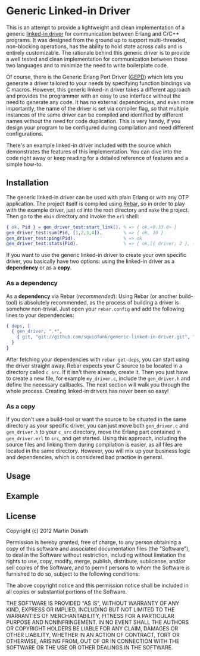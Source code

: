 # Generic Linked-in Driver

This is an attempt to provide a lightweight and clean implementation of a
generic [linked-in driver][] for communication between Erlang and C/C++
programs. It was designed from the ground up to support multi-threaded,
non-blocking operations, has the ability to hold state across calls and is
entirely customizable. The rationale behind this generic driver is to provide a
well tested and clean implementation for communication between those two
languages and to minimize the need to write boilerplate code.

Of course, there is the Generic Erlang Port Driver ([GEPD][]) which lets you
generate a driver tailored to your needs by specifying function bindings via C
macros. However, this generic linked-in driver takes a different approach and
provides the programmer with an easy to use interface without the need to
generate any code. It has no external dependencies, and even more importantly,
the name of the driver is set via compiler flag, so that multiple instances of
the same driver can be compiled and identified by different names without the
need for code duplication. This is very handy, if you design your program to be
configured during compilation and need different configurations.

There's an example linked-in driver included with the source which demonstrates
the features of this implementation. You can dive into the code right away or
keep reading for a detailed reference of features and a simple how-to.

## Installation

The generic linked-in driver can be used with plain Erlang or with any OTP
application. The project itself is compiled using [Rebar][], so in order to
play with the example driver, just `cd` into the root directory and `make` the
project. Then go to the `ebin` directory and invoke the `erl` shell:

``` erlang
{ ok, Pid } = gen_driver_test:start_link(). % => { ok,<0.33.0> }
gen_driver_test:sum(Pid, [1,2,3,4]).        % => { ok, 10 }
gen_driver_test:ping(Pid).                  % => ok
gen_driver_test:stats(Pid).                 % => { ok,[{ driver, 2 }, { thread, 2 }] }
```

If you want to use the generic linked-in driver to create your own specific
driver, you basically have two options: using the linked-in driver as a
**dependency** or as a **copy**.

### As a dependency

As a **dependency** via Rebar (*recommended*): Using Rebar (or another
build-tool) is absolutely recommended, as the process of building a driver is
somehow non-trivial. Just open your `rebar.config` and add the following lines
to your dependencies:
   
``` erlang
{ deps, [
  { gen_driver, ".*",
    { git, "git://github.com/squidfunk/generic-linked-in-driver.git", "master" }
  }
}
```

After fetching your dependencies with `rebar get-deps`, you can start using the
driver straight away. Rebar expects your C source to be located in a directory
called `c_src`. If it isn't there already, create it. Then you just have to
create a new file, for example `my_driver.c`, include the `gen_driver.h` and
define the necessary callbacks. The next section will walk you through the
whole process. Creating linked-in drivers has never been so easy!

### As a copy

If you don't use a build-tool or want the source to be situated in the same
directory as your specific driver, you can just move both `gen_driver.c` and
`gen_driver.h` to your `c_src` directory, move the Erlang part contained in
`gen_driver.erl` to `src`, and get started. Using this approach, including
the source files and linking them during compilation is easier, as all files
are located in the same directory. However, you will mix up your business logic
and dependencies, which is considered bad practice in general.

## Usage

## Example

## License

Copyright (c) 2012 Martin Donath

Permission is hereby granted, free of charge, to any person obtaining a copy
of this software and associated documentation files (the "Software"), to
deal in the Software without restriction, including without limitation the
rights to use, copy, modify, merge, publish, distribute, sublicense, and/or
sell copies of the Software, and to permit persons to whom the Software is
furnished to do so, subject to the following conditions:

The above copyright notice and this permission notice shall be included in
all copies or substantial portions of the Software.

THE SOFTWARE IS PROVIDED "AS IS", WITHOUT WARRANTY OF ANY KIND, EXPRESS OR
IMPLIED, INCLUDING BUT NOT LIMITED TO THE WARRANTIES OF MERCHANTABILITY,
FITNESS FOR A PARTICULAR PURPOSE AND NONINFRINGEMENT. IN NO EVENT SHALL THE
AUTHORS OR COPYRIGHT HOLDERS BE LIABLE FOR ANY CLAIM, DAMAGES OR OTHER
LIABILITY, WHETHER IN AN ACTION OF CONTRACT, TORT OR OTHERWISE, ARISING
FROM, OUT OF OR IN CONNECTION WITH THE SOFTWARE OR THE USE OR OTHER DEALINGS
IN THE SOFTWARE.

[linked-in driver]: http://www.erlang.org/doc/tutorial/c_portdriver.html
[GEPD]: https://github.com/okeuday/GEPD
[Rebar]: https://github.com/basho/rebar